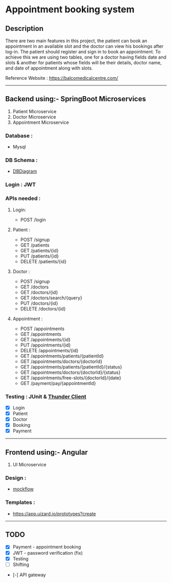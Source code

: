 # Appointment booking system

## Description

There are two main features in this project, the patient can book an appointment in an available slot and the doctor can view his bookings after log-in. The patient should register and sign in to book an appointment. To achieve this we are using two tables, one for a doctor having fields date and slots & another for patients whose fields will be their details, doctor name, and date of appointment along with slots.

Reference Website : https://balcomedicalcentre.com/


---

## Backend using:- SpringBoot Microservices

1. Patient Microservice
2. Doctor Microservice
3. Appointment Microservice

### Database : 

* Mysql

### DB Schema :

* [DBDiagram](https://dbdiagram.io/d/62fc949dc2d9cf52fac018af)

### Login : JWT

### APIs needed : 

1. Login:

    * POST /login

2. Patient :

    * POST /signup
    * GET /patients
    * GET /patients/{id}
    * PUT /patients/{id}
    * DELETE /patients/{id}

3. Doctor :
        
    * POST /signup
    * GET /doctors
    * GET /doctors/{id}
    * GET /doctors/search/{query}
    * PUT /doctors/{id}
    * DELETE /doctors/{id}

4. Appointment :

    * POST /appointments
    * GET /appointments
    * GET /appointments/{id}
    * PUT /appointments/{id}
    * DELETE /appointments/{id}
    * GET /appointments/patients/{patientId}
    * GET /appointments/doctors/{doctorId}
    * GET /appointments/patients/{patientId}/{status}
    * GET /appointments/doctors/{doctorId}/{status}
    * GET /appointments/free-slots/{doctorId}/{date}
    * GET /payment/pay/{appointmentId}


### Testing : JUnit & [Thunder Client](https://marketplace.visualstudio.com/items?itemName=rangav.vscode-thunder-client)

- [x] Login
- [x] Patient
- [x] Doctor
- [x] Booking
- [x] Payment

---

## Frontend using:- Angular

1. UI Microservice

### Design :

* [mockflow](https://wireframepro.mockflow.com/view/Appointment-booking-system)

### Templates :

* https://app.uizard.io/prototypes?create


---

## TODO


- [X] Payment - appointment booking
- [X] JWT - password verification (fix)
- [X] Testing
- [ ] Shifting
- [-] API gateway


